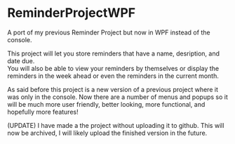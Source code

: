 # ReminderProjectWPF
A port of my previous Reminder Project but now in WPF instead of the console.

This project will let you store reminders that have a name, desription, and date due.  
You will also be able to view your reminders by themselves or display the reminders 
in the week ahead or even the reminders in the current month. 

As said before this project is a new version of a previous project where it was 
only in the console. Now there are a number of menus and popups so it will be 
much more user friendly, better looking, more functional, and hopefully more
features!

(UPDATE)
I have made a the project without uploading it to github. This will now be archived, I will likely upload the finished version in the future.
